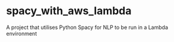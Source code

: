 # spacy_with_aws_lambda
A project that utilises Python Spacy for NLP to be run in a Lambda environment
